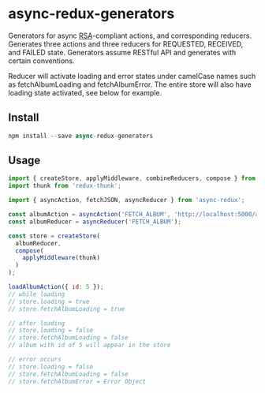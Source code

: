 async-redux-generators
=============

Generators for async [RSA](https://github.com/kolodny/redux-standard-action)-compliant actions, and corresponding reducers. Generates three actions and three reducers for REQUESTED, RECEIVED, and FAILED state. Generators assume RESTful API and generates with certain conventions.

Reducer will activate loading and error states under camelCase names such as fetchAlbumLoading and fetchAlbumError. The entire store will also have loading state activated, see below for example.


## Install

```js
npm install --save async-redux-generators
```

## Usage

```js
import { createStore, applyMiddleware, combineReducers, compose } from 'redux';
import thunk from 'redux-thunk';

import { asyncAction, fetchJSON, asyncReducer } from 'async-redux';

const albumAction = asyncAction('FETCH_ALBUM', 'http://localhost:5000/albums', fetchJSON.get);
const albumReducer = asyncReducer('FETCH_ALBUM');

const store = createStore(
  albumReducer,
  compose(
    applyMiddleware(thunk)
  )
);

loadAlbumAction({ id: 5 });
// while loading
// store.loading = true
// store.fetchAlbumLoading = true

// after loading
// store.loading = false
// store.fetchAlbumLoading = false
// album with id of 5 will appear in the store

// error occurs
// store.loading = false
// store.fetchAlbumLoading = false
// store.fetchAlbumError = Error Object
```
